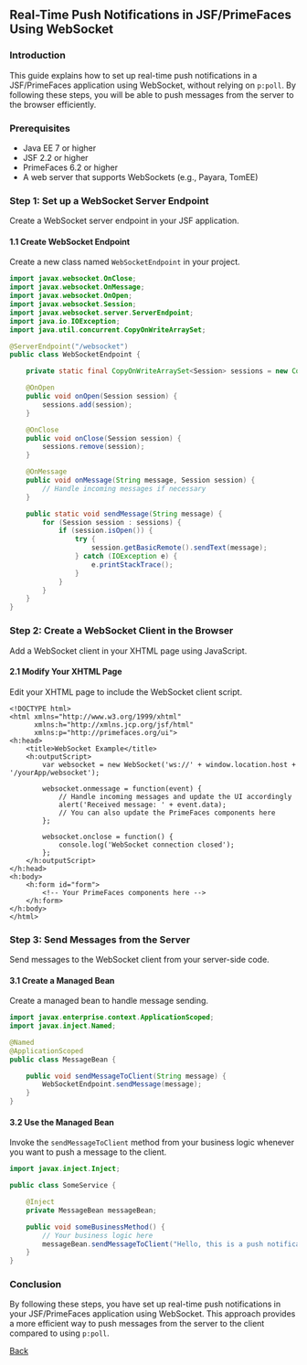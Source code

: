 ## Real-Time Push Notifications in JSF/PrimeFaces Using WebSocket

### Introduction

This guide explains how to set up real-time push notifications in a JSF/PrimeFaces application using WebSocket, without relying on `p:poll`. By following these steps, you will be able to push messages from the server to the browser efficiently.

### Prerequisites

- Java EE 7 or higher
- JSF 2.2 or higher
- PrimeFaces 6.2 or higher
- A web server that supports WebSockets (e.g., Payara, TomEE)

### Step 1: Set up a WebSocket Server Endpoint

Create a WebSocket server endpoint in your JSF application.

#### 1.1 Create WebSocket Endpoint

Create a new class named `WebSocketEndpoint` in your project.

```java
import javax.websocket.OnClose;
import javax.websocket.OnMessage;
import javax.websocket.OnOpen;
import javax.websocket.Session;
import javax.websocket.server.ServerEndpoint;
import java.io.IOException;
import java.util.concurrent.CopyOnWriteArraySet;

@ServerEndpoint("/websocket")
public class WebSocketEndpoint {

    private static final CopyOnWriteArraySet<Session> sessions = new CopyOnWriteArraySet<>();

    @OnOpen
    public void onOpen(Session session) {
        sessions.add(session);
    }

    @OnClose
    public void onClose(Session session) {
        sessions.remove(session);
    }

    @OnMessage
    public void onMessage(String message, Session session) {
        // Handle incoming messages if necessary
    }

    public static void sendMessage(String message) {
        for (Session session : sessions) {
            if (session.isOpen()) {
                try {
                    session.getBasicRemote().sendText(message);
                } catch (IOException e) {
                    e.printStackTrace();
                }
            }
        }
    }
}
```

### Step 2: Create a WebSocket Client in the Browser

Add a WebSocket client in your XHTML page using JavaScript.

#### 2.1 Modify Your XHTML Page

Edit your XHTML page to include the WebSocket client script.

```xhtml
<!DOCTYPE html>
<html xmlns="http://www.w3.org/1999/xhtml"
      xmlns:h="http://xmlns.jcp.org/jsf/html"
      xmlns:p="http://primefaces.org/ui">
<h:head>
    <title>WebSocket Example</title>
    <h:outputScript>
        var websocket = new WebSocket('ws://' + window.location.host + '/yourApp/websocket');
        
        websocket.onmessage = function(event) {
            // Handle incoming messages and update the UI accordingly
            alert('Received message: ' + event.data);
            // You can also update the PrimeFaces components here
        };
        
        websocket.onclose = function() {
            console.log('WebSocket connection closed');
        };
    </h:outputScript>
</h:head>
<h:body>
    <h:form id="form">
        <!-- Your PrimeFaces components here -->
    </h:form>
</h:body>
</html>
```

### Step 3: Send Messages from the Server

Send messages to the WebSocket client from your server-side code.

#### 3.1 Create a Managed Bean

Create a managed bean to handle message sending.

```java
import javax.enterprise.context.ApplicationScoped;
import javax.inject.Named;

@Named
@ApplicationScoped
public class MessageBean {

    public void sendMessageToClient(String message) {
        WebSocketEndpoint.sendMessage(message);
    }
}
```

#### 3.2 Use the Managed Bean

Invoke the `sendMessageToClient` method from your business logic whenever you want to push a message to the client.

```java
import javax.inject.Inject;

public class SomeService {

    @Inject
    private MessageBean messageBean;

    public void someBusinessMethod() {
        // Your business logic here
        messageBean.sendMessageToClient("Hello, this is a push notification!");
    }
}
```

### Conclusion

By following these steps, you have set up real-time push notifications in your JSF/PrimeFaces application using WebSocket. This approach provides a more efficient way to push messages from the server to the client compared to using `p:poll`.


[Back](https://github.com/hmislk/hmis/wiki/Knowledge-Base)